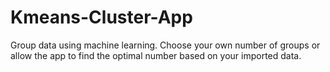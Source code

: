 # Kmeans-Cluster-App
Group data using machine learning. Choose your own number of groups or allow the app to find the optimal number based on your imported data.
